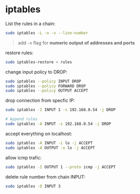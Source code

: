 # iptables

List the rules in a chain:
```bash
sudo iptables -L -n -v --line-number
```
> add `-n` flag for **numeric output of addresses and ports**

restore rules:
```bash
sudo iptables-restore < rules
```

change input policy to DROP:
```bash
sudo iptables --policy INPUT DROP
sudo iptables --policy FORWARD DROP
sudo iptables --policy OUTPUT ACCEPT
```

drop connection from specfic IP:
```bash
sudo iptables -I INPUT 1 -s 192.168.0.54 -j DROP

# Append rules
sudo iptables -A INPUT -s 192.168.0.54 -j DROP
```

accept everything on localhost:
```bash
sudo iptables -A INPUT -i lo -j ACCEPT
sudo iptables -A OUTPUT -o lo -j ACCEPT
```

allow icmp trafic:
```bash
sudo iptables -I OUTPUT 1 --proto icmp -j ACCEPT
```

delete rule number from chain INPUT:
```bash
sudo iptables -D INPUT 3
```
